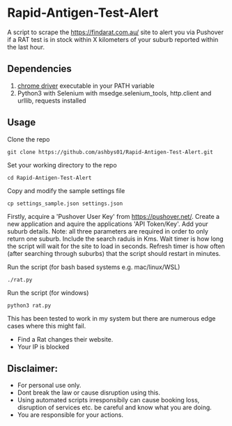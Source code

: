 # Rapid-Antigen-Test-Alert
A script to scrape the https://findarat.com.au/ site to alert you via Pushover if a RAT test is in stock within X kilometers of your suburb reported within the last hour.

## Dependencies

 1. [chrome driver](https://sites.google.com/chromium.org/driver/) executable in your PATH variable
 2. Python3 with Selenium with msedge.selenium_tools, http.client and urllib, requests installed

## Usage

Clone the repo
```
git clone https://github.com/ashbys01/Rapid-Antigen-Test-Alert.git
```

Set your working directory to the repo
```
cd Rapid-Antigen-Test-Alert
```

Copy and modify the sample settings file
```
cp settings_sample.json settings.json
```

Firstly, acquire a 'Pushover User Key' from https://pushover.net/. Create a new application and aquire the applications 'API Token/Key'.
Add your suburb details. Note: all three parameters are required in order to only return one suburb.
Include the search raduis in Kms.
Wait timer is how long the script will wait for the site to load in seconds.
Refresh timer is how often (after searching through suburbs) that the script should restart in minutes.

Run the script (for bash based systems e.g. mac/linux/WSL)
```
./rat.py
```

Run the script (for windows) 
```
python3 rat.py
```

This has been tested to work in my system but there are numerous edge cases 
where this might fail.
 - Find a Rat changes their website.
 - Your IP is blocked

## Disclaimer:

 - For personal use only. 
 - Dont break the law or cause disruption using this.
 - Using automated scripts irresponsibily can cause booking loss, disruption of services etc. be careful and know what you are doing.
 - You are responsible for your actions.
